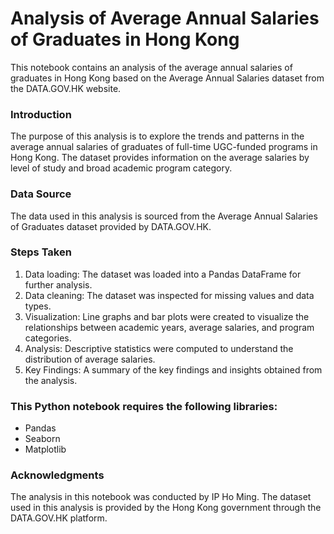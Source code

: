 # <strong>Analysis of Average Annual Salaries of Graduates in Hong Kong</strong>
This notebook contains an analysis of the average annual salaries of graduates in Hong Kong based on the Average Annual Salaries dataset from the DATA.GOV.HK website.

### Introduction
The purpose of this analysis is to explore the trends and patterns in the average annual salaries of graduates of full-time UGC-funded programs in Hong Kong. The dataset provides information on the average salaries by level of study and broad academic program category.

### Data Source
The data used in this analysis is sourced from the Average Annual Salaries of Graduates dataset provided by DATA.GOV.HK.

### Steps Taken
<ol>
  <li><strong></strong> Data loading: The dataset was loaded into a Pandas DataFrame for further analysis.</li>
  <li><strong></strong> Data cleaning: The dataset was inspected for missing values and data types.</li>
  <li><strong></strong> Visualization: Line graphs and bar plots were created to visualize the relationships between academic years, average salaries, and program categories.</li>
  <li><strong></strong> Analysis: Descriptive statistics were computed to understand the distribution of average salaries.</li>
  <li><strong></strong> Key Findings: A summary of the key findings and insights obtained from the analysis.</li>
</ol>

### This Python notebook requires the following libraries:

- Pandas
- Seaborn
- Matplotlib

### Acknowledgments
The analysis in this notebook was conducted by IP Ho Ming. The dataset used in this analysis is provided by the Hong Kong government through the DATA.GOV.HK platform.

